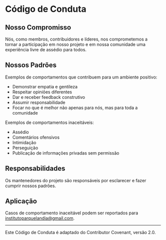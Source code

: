 # Código de Conduta

## Nosso Compromisso

Nós, como membros, contribuidores e líderes, nos comprometemos a tornar a participação em nosso projeto e em nossa comunidade uma experiência livre de assédio para todos.

## Nossos Padrões

Exemplos de comportamentos que contribuem para um ambiente positivo:
- Demonstrar empatia e gentileza
- Respeitar opiniões diferentes
- Dar e receber feedback construtivo
- Assumir responsabilidade
- Focar no que é melhor não apenas para nós, mas para toda a comunidade

Exemplos de comportamentos inaceitáveis:
- Assédio
- Comentários ofensivos
- Intimidação
- Perseguição
- Publicação de informações privadas sem permissão

## Responsabilidades

Os mantenedores do projeto são responsáveis por esclarecer e fazer cumprir nossos padrões.

## Aplicação

Casos de comportamento inaceitável podem ser reportados para institutoparquelandia@gmail.com.

---

Este Código de Conduta é adaptado do Contributor Covenant, versão 2.0.
